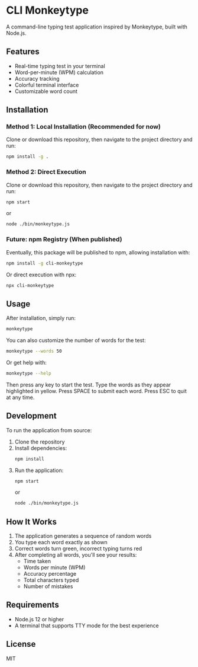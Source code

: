 # CLI Monkeytype

A command-line typing test application inspired by Monkeytype, built with Node.js.

## Features

- Real-time typing test in your terminal
- Word-per-minute (WPM) calculation
- Accuracy tracking
- Colorful terminal interface
- Customizable word count

## Installation

### Method 1: Local Installation (Recommended for now)
Clone or download this repository, then navigate to the project directory and run:

```bash
npm install -g .
```

### Method 2: Direct Execution
Clone or download this repository, then navigate to the project directory and run:

```bash
npm start
```
or
```bash
node ./bin/monkeytype.js
```

### Future: npm Registry (When published)
Eventually, this package will be published to npm, allowing installation with:

```bash
npm install -g cli-monkeytype
```

Or direct execution with npx:

```bash
npx cli-monkeytype
```

## Usage

After installation, simply run:

```bash
monkeytype
```

You can also customize the number of words for the test:

```bash
monkeytype --words 50
```

Or get help with:

```bash
monkeytype --help
```

Then press any key to start the test. Type the words as they appear highlighted in yellow. Press SPACE to submit each word. Press ESC to quit at any time.

## Development

To run the application from source:

1. Clone the repository
2. Install dependencies:
   ```bash
   npm install
   ```
3. Run the application:
   ```bash
   npm start
   ```
   or
   ```bash
   node ./bin/monkeytype.js
   ```

## How It Works

1. The application generates a sequence of random words
2. You type each word exactly as shown
3. Correct words turn green, incorrect typing turns red
4. After completing all words, you'll see your results:
   - Time taken
   - Words per minute (WPM)
   - Accuracy percentage
   - Total characters typed
   - Number of mistakes

## Requirements

- Node.js 12 or higher
- A terminal that supports TTY mode for the best experience

## License

MIT